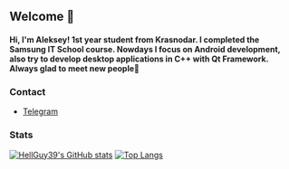 ## Welcome 👋

#### Hi, I'm Aleksey! 1st year student from Krasnodar. I completed the Samsung IT School course. Nowdays I focus on Android development, also try to develop desktop applications in C++ with Qt Framework. Always glad to meet new people🤘

### Contact
* [Telegram](https://t.me/HellGuy39)

### Stats
[![HellGuy39's GitHub stats](https://github-readme-stats.vercel.app/api?username=hellguy39&count_private=true&show_icons=true)](https://github.com/hellguy39/github-readme-stats)
[![Top Langs](https://github-readme-stats.vercel.app/api/top-langs/?username=hellguy39&show_icons=true)](https://github.com/hellguy39/github-readme-stats)

<!--
**HellGuy39/HellGuy39** is a ✨ _special_ ✨ repository because its `README.md` (this file) appears on your GitHub profile.

Here are some ideas to get you started:

- 🔭 I’m currently working on ...
- 🌱 I’m currently learning ...
- 👯 I’m looking to collaborate on ...
- 🤔 I’m looking for help with ...
- 💬 Ask me about ...
- 📫 How to reach me: ...
- 😄 Pronouns: ...
- ⚡ Fun fact: ...
-->
